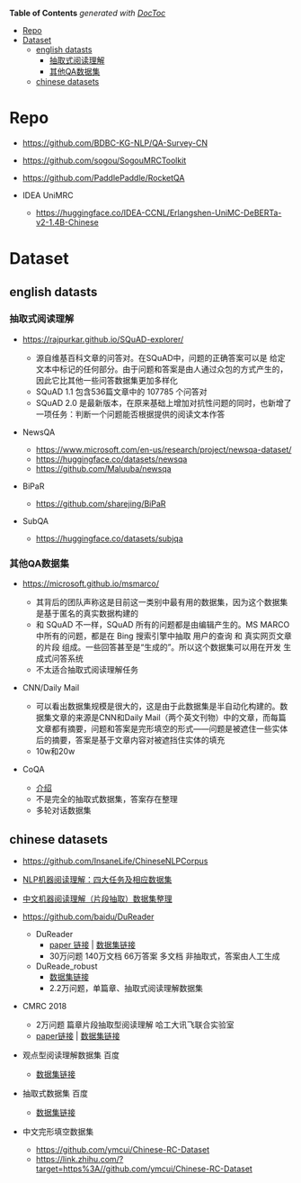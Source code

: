<!-- START doctoc generated TOC please keep comment here to allow auto update -->
<!-- DON'T EDIT THIS SECTION, INSTEAD RE-RUN doctoc TO UPDATE -->
**Table of Contents**  *generated with [DocToc](https://github.com/thlorenz/doctoc)*

- [Repo](#repo)
- [Dataset](#dataset)
  - [english datasts](#english-datasts)
    - [抽取式阅读理解](#%E6%8A%BD%E5%8F%96%E5%BC%8F%E9%98%85%E8%AF%BB%E7%90%86%E8%A7%A3)
    - [其他QA数据集](#%E5%85%B6%E4%BB%96qa%E6%95%B0%E6%8D%AE%E9%9B%86)
  - [chinese datasets](#chinese-datasets)

<!-- END doctoc generated TOC please keep comment here to allow auto update -->



# Repo

- https://github.com/BDBC-KG-NLP/QA-Survey-CN
- https://github.com/sogou/SogouMRCToolkit
- https://github.com/PaddlePaddle/RocketQA

- IDEA UniMRC
  - https://huggingface.co/IDEA-CCNL/Erlangshen-UniMC-DeBERTa-v2-1.4B-Chinese


# Dataset

## english datasts

### 抽取式阅读理解
- https://rajpurkar.github.io/SQuAD-explorer/
  - 源自维基百科文章的问答对。在SQuAD中，问题的正确答案可以是 给定文本中标记的任何部分。由于问题和答案是由人通过众包的方式产生的，因此它比其他一些问答数据集更加多样化
  - SQuAD 1.1 包含536篇文章中的 107785 个问答对
  - SQuAD 2.0 是最新版本，在原来基础上增加对抗性问题的同时，也新增了一项任务：判断一个问题能否根据提供的阅读文本作答

- NewsQA
  - https://www.microsoft.com/en-us/research/project/newsqa-dataset/
  - https://huggingface.co/datasets/newsqa
  - https://github.com/Maluuba/newsqa

- BiPaR
  - https://github.com/sharejing/BiPaR

- SubQA
  - https://huggingface.co/datasets/subjqa

### 其他QA数据集

- https://microsoft.github.io/msmarco/
  - 其背后的团队声称这是目前这一类别中最有用的数据集，因为这个数据集是基于匿名的真实数据构建的
  - 和 SQuAD 不一样，SQuAD 所有的问题都是由编辑产生的。MS MARCO 中所有的问题，都是在 Bing 搜索引擎中抽取 用户的查询 和 真实网页文章的片段 组成。一些回答甚至是“生成的”。所以这个数据集可以用在开发 生成式问答系统
  - 不太适合抽取式阅读理解任务

- CNN/Daily Mail
  - 可以看出数据集规模是很大的，这是由于此数据集是半自动化构建的。数据集文章的来源是CNN和Daily Mail（两个英文刊物）中的文章，而每篇文章都有摘要，问题和答案是完形填空的形式——问题是被遮住一些实体后的摘要，答案是基于文章内容对被遮挡住实体的填充
  - 10w和20w

- CoQA
  - [介绍](https://zhuanlan.zhihu.com/p/62475075)
  - 不是完全的抽取式数据集，答案存在整理
  - 多轮对话数据集


## chinese datasets


- https://github.com/InsaneLife/ChineseNLPCorpus
- [NLP机器阅读理解：四大任务及相应数据集](https://mp.weixin.qq.com/s/KXq0d0xXuGVDOzlNds0jgw)
- [中文机器阅读理解（片段抽取）数据集整理](https://mp.weixin.qq.com/s/dYDalqYB4JRiTbMgHDkYKA)

- https://github.com/baidu/DuReader
  - DuReader
    - [paper 链接](https://www.aclweb.org/anthology/W18-2605.pdf) | [数据集链接](https://ai.baidu.com/broad/introduction?dataset=dureader)
    - 30万问题 140万文档 66万答案  多文档   非抽取式，答案由人工生成
  - DuReade_robust
    - [数据集链接](https://github.com/PaddlePaddle/Research/tree/master/NLP/DuReader-Robust-BASELINE)
    - 2.2万问题，单篇章、抽取式阅读理解数据集
- CMRC 2018 
  - 2万问题 篇章片段抽取型阅读理解 哈工大讯飞联合实验室
  - [paper链接](https://www.aclweb.org/anthology/D19-1600.pdf) | [数据集链接](https://github.com/ymcui/cmrc2018)
- 观点型阅读理解数据集  百度
  - [数据集链接](https://aistudio.baidu.com/aistudio/competition/detail/49/?isFromLUGE=TRUE)
- 抽取式数据集 百度
  - [数据集链接](https://aistudio.baidu.com/aistudio/competition/detail/49/?isFromLUGE=TRUE)
- 中文完形填空数据集
  - https://github.com/ymcui/Chinese-RC-Dataset
  - https://link.zhihu.com/?target=https%3A//github.com/ymcui/Chinese-RC-Dataset
